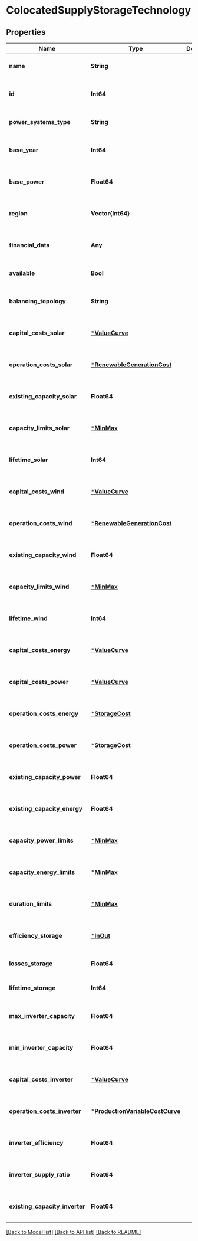 # ColocatedSupplyStorageTechnology


## Properties
Name | Type | Description | Notes
------------ | ------------- | ------------- | -------------
**name** | **String** |  | [default to nothing]
**id** | **Int64** |  | [optional] [default to nothing]
**power_systems_type** | **String** |  | [default to nothing]
**base_year** | **Int64** |  | [optional] [default to nothing]
**base_power** | **Float64** |  | [optional] [default to nothing]
**region** | **Vector{Int64}** |  | [optional] [default to nothing]
**financial_data** | **Any** |  | [optional] [default to nothing]
**available** | **Bool** |  | [default to nothing]
**balancing_topology** | **String** |  | [optional] [default to nothing]
**capital_costs_solar** | [***ValueCurve**](ValueCurve.md) |  | [optional] [default to nothing]
**operation_costs_solar** | [***RenewableGenerationCost**](RenewableGenerationCost.md) |  | [optional] [default to nothing]
**existing_capacity_solar** | **Float64** |  | [optional] [default to nothing]
**capacity_limits_solar** | [***MinMax**](MinMax.md) |  | [optional] [default to nothing]
**lifetime_solar** | **Int64** |  | [optional] [default to nothing]
**capital_costs_wind** | [***ValueCurve**](ValueCurve.md) |  | [optional] [default to nothing]
**operation_costs_wind** | [***RenewableGenerationCost**](RenewableGenerationCost.md) |  | [optional] [default to nothing]
**existing_capacity_wind** | **Float64** |  | [optional] [default to nothing]
**capacity_limits_wind** | [***MinMax**](MinMax.md) |  | [optional] [default to nothing]
**lifetime_wind** | **Int64** |  | [optional] [default to nothing]
**capital_costs_energy** | [***ValueCurve**](ValueCurve.md) |  | [optional] [default to nothing]
**capital_costs_power** | [***ValueCurve**](ValueCurve.md) |  | [optional] [default to nothing]
**operation_costs_energy** | [***StorageCost**](StorageCost.md) |  | [optional] [default to nothing]
**operation_costs_power** | [***StorageCost**](StorageCost.md) |  | [optional] [default to nothing]
**existing_capacity_power** | **Float64** |  | [optional] [default to nothing]
**existing_capacity_energy** | **Float64** |  | [optional] [default to nothing]
**capacity_power_limits** | [***MinMax**](MinMax.md) |  | [optional] [default to nothing]
**capacity_energy_limits** | [***MinMax**](MinMax.md) |  | [optional] [default to nothing]
**duration_limits** | [***MinMax**](MinMax.md) |  | [optional] [default to nothing]
**efficiency_storage** | [***InOut**](InOut.md) |  | [optional] [default to nothing]
**losses_storage** | **Float64** |  | [optional] [default to 1.0]
**lifetime_storage** | **Int64** |  | [optional] [default to 100]
**max_inverter_capacity** | **Float64** |  | [optional] [default to nothing]
**min_inverter_capacity** | **Float64** |  | [optional] [default to nothing]
**capital_costs_inverter** | [***ValueCurve**](ValueCurve.md) |  | [optional] [default to nothing]
**operation_costs_inverter** | [***ProductionVariableCostCurve**](ProductionVariableCostCurve.md) |  | [optional] [default to nothing]
**inverter_efficiency** | **Float64** |  | [optional] [default to nothing]
**inverter_supply_ratio** | **Float64** |  | [optional] [default to nothing]
**existing_capacity_inverter** | **Float64** |  | [optional] [default to nothing]


[[Back to Model list]](../README.md#models) [[Back to API list]](../README.md#api-endpoints) [[Back to README]](../README.md)


